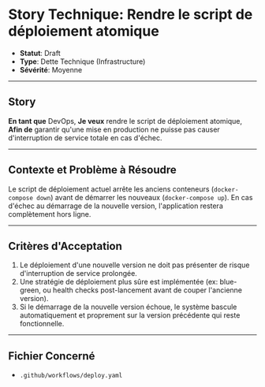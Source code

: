 # Story Technique: Rendre le script de déploiement atomique

- **Statut**: Draft
- **Type**: Dette Technique (Infrastructure)
- **Sévérité**: Moyenne

---

## Story

**En tant que** DevOps,
**Je veux** rendre le script de déploiement atomique,
**Afin de** garantir qu'une mise en production ne puisse pas causer d'interruption de service totale en cas d'échec.

---

## Contexte et Problème à Résoudre

Le script de déploiement actuel arrête les anciens conteneurs (`docker-compose down`) avant de démarrer les nouveaux (`docker-compose up`). En cas d'échec au démarrage de la nouvelle version, l'application restera complètement hors ligne.

---

## Critères d'Acceptation

1.  Le déploiement d'une nouvelle version ne doit pas présenter de risque d'interruption de service prolongée.
2.  Une stratégie de déploiement plus sûre est implémentée (ex: blue-green, ou health checks post-lancement avant de couper l'ancienne version).
3.  Si le démarrage de la nouvelle version échoue, le système bascule automatiquement et proprement sur la version précédente qui reste fonctionnelle.

---

## Fichier Concerné

- `.github/workflows/deploy.yaml`
